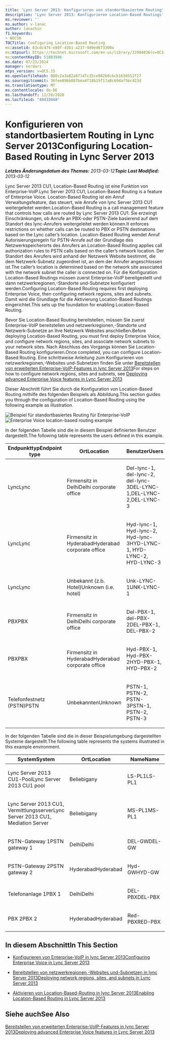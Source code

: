 ```yaml
---
title: 'Lync Server 2013: Konfigurieren von standortbasiertem Routing'
description: 'Lync Server 2013: Konfigurieren Location-Based Routings'
ms.reviewer: ''
ms.author: v-lanac
author: lanachin
f1.keywords:
- NOCSH
TOCTitle: Configuring Location-Based Routing
ms:assetid: 63cdc474-e80f-43b1-a237-9d9ed673300a
ms:mtpsurl: https://technet.microsoft.com/en-us/library/JJ994036(v=OCS.15)
ms:contentKeyID: 51803946
ms.date: 07/23/2014
manager: serdars
mtps_version: v=OCS.15
ms.openlocfilehash: 080c2a3a82a8714fc35ce882b0c6cb1630552f27
ms.sourcegitcommit: 36fee89bb887bea4f18b19f17a8c69daf5bc423d
ms.translationtype: MT
ms.contentlocale: de-DE
ms.lasthandoff: 11/26/2020
ms.locfileid: "49433048"
---
```

# <a name="configuring-location-based-routing-in-lync-server-2013"></a><span data-ttu-id="4d8ee-103">Konfigurieren von standortbasiertem Routing in Lync Server 2013</span><span class="sxs-lookup"><span data-stu-id="4d8ee-103">Configuring Location-Based Routing in Lync Server 2013</span></span>

<div data-xmlns="http://www.w3.org/1999/xhtml">

<div class="topic" data-xmlns="http://www.w3.org/1999/xhtml" data-msxsl="urn:schemas-microsoft-com:xslt" data-cs="https://msdn.microsoft.com/">

<div data-asp="https://msdn2.microsoft.com/asp">



</div>

<div id="mainSection">

<div id="mainBody"><span data-ttu-id="4d8ee-104">

<span> </span></span><span class="sxs-lookup"><span data-stu-id="4d8ee-104">

<span> </span></span></span>

<span data-ttu-id="4d8ee-105">_**Letztes Änderungsdatum des Themas:** 2013-03-12_</span><span class="sxs-lookup"><span data-stu-id="4d8ee-105">_**Topic Last Modified:** 2013-03-12_</span></span>

<span data-ttu-id="4d8ee-106">Lync Server 2013 CU1, Location-Based Routing ist eine Funktion von Enterprise-VoIP.</span><span class="sxs-lookup"><span data-stu-id="4d8ee-106">Lync Server 2013 CU1, Location-Based Routing is a feature of Enterprise Voice.</span></span> <span data-ttu-id="4d8ee-107">Location-Based Routing ist ein Anruf Verwaltungsfeature, das steuert, wie Anrufe von lync Server 2013 CU1 weitergeleitet werden.</span><span class="sxs-lookup"><span data-stu-id="4d8ee-107">Location-Based Routing is a call management feature that controls how calls are routed by Lync Server 2013 CU1.</span></span> <span data-ttu-id="4d8ee-108">Sie erzwingt Einschränkungen, ob Anrufe an PBX-oder PSTN-Ziele basierend auf dem Standort des lync-Anrufers weitergeleitet werden können.</span><span class="sxs-lookup"><span data-stu-id="4d8ee-108">It enforces restrictions on whether calls can be routed to PBX or PSTN destinations based on the Lync caller’s location.</span></span> <span data-ttu-id="4d8ee-109">Location-Based Routing wendet Anruf Autorisierungsregeln für PSTN-Anrufe auf der Grundlage des Netzwerkspeicherorts des Anrufers an.</span><span class="sxs-lookup"><span data-stu-id="4d8ee-109">Location-Based Routing applies call authorization rules to PSTN calls based on the caller’s network location.</span></span> <span data-ttu-id="4d8ee-110">Der Standort des Anrufers wird anhand der Netzwerk Website bestimmt, die dem Netzwerk-Subnetz zugeordnet ist, an dem der Anrufer angeschlossen ist.</span><span class="sxs-lookup"><span data-stu-id="4d8ee-110">The caller’s location is determined based on the network site associated with the network subnet the caller is connected on.</span></span> <span data-ttu-id="4d8ee-111">Für die Konfiguration Location-Based Routings müssen zuerst Enterprise-VoIP bereitgestellt und dann netzwerkregionen,-Standorte und-Subnetze konfiguriert werden.</span><span class="sxs-lookup"><span data-stu-id="4d8ee-111">Configuring Location-Based Routing requires first deploying Enterprise Voice, then configuring network regions, sites and subnets.</span></span> <span data-ttu-id="4d8ee-112">Damit wird die Grundlage für die Aktivierung Location-Based Routings eingerichtet.</span><span class="sxs-lookup"><span data-stu-id="4d8ee-112">This sets up the foundation for enabling Location-Based Routing.</span></span>

<span data-ttu-id="4d8ee-113">Bevor Sie Location-Based Routing bereitstellen, müssen Sie zuerst Enterprise-VoIP bereitstellen und netzwerkregionen,-Standorte und Netzwerk-Subnetze an Ihre Netzwerk Websites anschließen.</span><span class="sxs-lookup"><span data-stu-id="4d8ee-113">Before deploying Location-Based Routing, you must first deploy Enterprise Voice, and configure network regions, sites, and associate network subnets to your network sites.</span></span> <span data-ttu-id="4d8ee-114">Nach Abschluss des Vorgangs können Sie Location-Based Routing konfigurieren.</span><span class="sxs-lookup"><span data-stu-id="4d8ee-114">Once completed, you can configure Location-Based Routing.</span></span> <span data-ttu-id="4d8ee-115">Eine schrittweise Anleitung zum Konfigurieren von netzwerkregionen,-Websites und-Subnetzen finden Sie unter [Bereitstellen von erweiterten Enterprise-VoIP-Features in lync Server 2013](lync-server-2013-deploying-advanced-enterprise-voice-features.md)</span><span class="sxs-lookup"><span data-stu-id="4d8ee-115">For steps on how to configure network regions, sites and subnets, see [Deploying advanced Enterprise Voice features in Lync Server 2013](lync-server-2013-deploying-advanced-enterprise-voice-features.md)</span></span>

<span data-ttu-id="4d8ee-116">Dieser Abschnitt führt Sie durch die Konfiguration von Location-Based Routing mithilfe des folgenden Beispiels als Abbildung.</span><span class="sxs-lookup"><span data-stu-id="4d8ee-116">This section guides you through the configuration of Location-Based Routing using the following example as illustration.</span></span>

<span data-ttu-id="4d8ee-117">![Beispiel für standortbasiertes Routing für Enterprise-VoIP](images/JJ994036.b6ef5afc-36ac-406f-8ec2-a87532b20612(OCS.15).png "Beispiel für standortbasiertes Routing für Enterprise-VoIP")</span><span class="sxs-lookup"><span data-stu-id="4d8ee-117">![Enterprise Voice location-based routing example](images/JJ994036.b6ef5afc-36ac-406f-8ec2-a87532b20612(OCS.15).png "Enterprise Voice location-based routing example")</span></span>

  
<span data-ttu-id="4d8ee-118">In der folgenden Tabelle sind die in diesem Beispiel definierten Benutzer dargestellt.</span><span class="sxs-lookup"><span data-stu-id="4d8ee-118">The following table represents the users defined in this example.</span></span>


<table>
<colgroup>
<col style="width: 33%" />
<col style="width: 33%" />
<col style="width: 33%" />
</colgroup>
<thead>
<tr class="header">
<th><span data-ttu-id="4d8ee-119">Endpunkttyp</span><span class="sxs-lookup"><span data-stu-id="4d8ee-119">Endpoint type</span></span></th>
<th><span data-ttu-id="4d8ee-120">Ort</span><span class="sxs-lookup"><span data-stu-id="4d8ee-120">Location</span></span></th>
<th><span data-ttu-id="4d8ee-121">Benutzer</span><span class="sxs-lookup"><span data-stu-id="4d8ee-121">Users</span></span></th>
</tr>
</thead>
<tbody>
<tr class="odd">
<td><p><span data-ttu-id="4d8ee-122">Lync</span><span class="sxs-lookup"><span data-stu-id="4d8ee-122">Lync</span></span></p></td>
<td><p><span data-ttu-id="4d8ee-123">Firmensitz in Delhi</span><span class="sxs-lookup"><span data-stu-id="4d8ee-123">Delhi corporate office</span></span></p></td>
<td><p><span data-ttu-id="4d8ee-124">Del-lync-1, del-lync-2, del-lync-3</span><span class="sxs-lookup"><span data-stu-id="4d8ee-124">DEL-LYNC-1,DEL-LYNC-2,DEL-LYNC-3</span></span></p></td>
</tr>
<tr class="even">
<td><p><span data-ttu-id="4d8ee-125">Lync</span><span class="sxs-lookup"><span data-stu-id="4d8ee-125">Lync</span></span></p></td>
<td><p><span data-ttu-id="4d8ee-126">Firmensitz in Hyderabad</span><span class="sxs-lookup"><span data-stu-id="4d8ee-126">Hyderabad corporate office</span></span></p></td>
<td><p><span data-ttu-id="4d8ee-127">Hyd-lync-1, Hyd-lync-2, Hyd-lync-3</span><span class="sxs-lookup"><span data-stu-id="4d8ee-127">HYD-LYNC-1, HYD-LYNC-2, HYD-LYNC-3</span></span></p></td>
</tr>
<tr class="odd">
<td><p><span data-ttu-id="4d8ee-128">Lync</span><span class="sxs-lookup"><span data-stu-id="4d8ee-128">Lync</span></span></p></td>
<td><p><span data-ttu-id="4d8ee-129">Unbekannt (z.b. Hotel)</span><span class="sxs-lookup"><span data-stu-id="4d8ee-129">Unknown (i.e. hotel)</span></span></p></td>
<td><p><span data-ttu-id="4d8ee-130">Unk-LYNC-1</span><span class="sxs-lookup"><span data-stu-id="4d8ee-130">UNK-LYNC-1</span></span></p></td>
</tr>
<tr class="even">
<td><p><span data-ttu-id="4d8ee-131">PBX</span><span class="sxs-lookup"><span data-stu-id="4d8ee-131">PBX</span></span></p></td>
<td><p><span data-ttu-id="4d8ee-132">Firmensitz in Delhi</span><span class="sxs-lookup"><span data-stu-id="4d8ee-132">Delhi corporate office</span></span></p></td>
<td><p><span data-ttu-id="4d8ee-133">Del-PBX-1, del-PBX-2</span><span class="sxs-lookup"><span data-stu-id="4d8ee-133">DEL-PBX-1, DEL-PBX-2</span></span></p></td>
</tr>
<tr class="odd">
<td><p><span data-ttu-id="4d8ee-134">PBX</span><span class="sxs-lookup"><span data-stu-id="4d8ee-134">PBX</span></span></p></td>
<td><p><span data-ttu-id="4d8ee-135">Firmensitz in Hyderabad</span><span class="sxs-lookup"><span data-stu-id="4d8ee-135">Hyderabad corporate office</span></span></p></td>
<td><p><span data-ttu-id="4d8ee-136">Hyd-PBX-1, Hyd-PBX-2</span><span class="sxs-lookup"><span data-stu-id="4d8ee-136">HYD-PBX-1, HYD-PBX-2</span></span></p></td>
</tr>
<tr class="even">
<td><p><span data-ttu-id="4d8ee-137">Telefonfestnetz (PSTN)</span><span class="sxs-lookup"><span data-stu-id="4d8ee-137">PSTN</span></span></p></td>
<td><p><span data-ttu-id="4d8ee-138">Unbekannten</span><span class="sxs-lookup"><span data-stu-id="4d8ee-138">Unknown</span></span></p></td>
<td><p><span data-ttu-id="4d8ee-139">PSTN-1, PSTN-2, PSTN-3</span><span class="sxs-lookup"><span data-stu-id="4d8ee-139">PSTN-1, PSTN-2, PSTN-3</span></span></p></td>
</tr>
</tbody>
</table>

  

<span data-ttu-id="4d8ee-140">In der folgenden Tabelle sind die in dieser Beispielumgebung dargestellten Systeme dargestellt.</span><span class="sxs-lookup"><span data-stu-id="4d8ee-140">The following table represents the systems illustrated in this example environment.</span></span>


<table>
<colgroup>
<col style="width: 33%" />
<col style="width: 33%" />
<col style="width: 33%" />
</colgroup>
<thead>
<tr class="header">
<th><span data-ttu-id="4d8ee-141">System</span><span class="sxs-lookup"><span data-stu-id="4d8ee-141">System</span></span></th>
<th><span data-ttu-id="4d8ee-142">Ort</span><span class="sxs-lookup"><span data-stu-id="4d8ee-142">Location</span></span></th>
<th><span data-ttu-id="4d8ee-143">Name</span><span class="sxs-lookup"><span data-stu-id="4d8ee-143">Name</span></span></th>
</tr>
</thead>
<tbody>
<tr class="odd">
<td><p><span data-ttu-id="4d8ee-144">Lync Server 2013 CU1-Pool</span><span class="sxs-lookup"><span data-stu-id="4d8ee-144">Lync Server 2013 CU1 pool</span></span></p></td>
<td><p><span data-ttu-id="4d8ee-145">Beliebig</span><span class="sxs-lookup"><span data-stu-id="4d8ee-145">any</span></span></p></td>
<td><p><span data-ttu-id="4d8ee-146">LS-PL1</span><span class="sxs-lookup"><span data-stu-id="4d8ee-146">LS-PL1</span></span></p></td>
</tr>
<tr class="even">
<td><p><span data-ttu-id="4d8ee-147">Lync Server 2013 CU1, Vermittlungsserver</span><span class="sxs-lookup"><span data-stu-id="4d8ee-147">Lync Server 2013 CU1, Mediation Server</span></span></p></td>
<td><p><span data-ttu-id="4d8ee-148">Beliebig</span><span class="sxs-lookup"><span data-stu-id="4d8ee-148">any</span></span></p></td>
<td><p><span data-ttu-id="4d8ee-149">MS-PL1</span><span class="sxs-lookup"><span data-stu-id="4d8ee-149">MS-PL1</span></span></p></td>
</tr>
<tr class="odd">
<td><p><span data-ttu-id="4d8ee-150">PSTN-Gateway 1</span><span class="sxs-lookup"><span data-stu-id="4d8ee-150">PSTN gateway 1</span></span></p></td>
<td><p><span data-ttu-id="4d8ee-151">Delhi</span><span class="sxs-lookup"><span data-stu-id="4d8ee-151">Delhi</span></span></p></td>
<td><p><span data-ttu-id="4d8ee-152">DEL-GW</span><span class="sxs-lookup"><span data-stu-id="4d8ee-152">DEL-GW</span></span></p></td>
</tr>
<tr class="even">
<td><p><span data-ttu-id="4d8ee-153">PSTN-Gateway 2</span><span class="sxs-lookup"><span data-stu-id="4d8ee-153">PSTN gateway 2</span></span></p></td>
<td><p><span data-ttu-id="4d8ee-154">Hyderabad</span><span class="sxs-lookup"><span data-stu-id="4d8ee-154">Hyderabad</span></span></p></td>
<td><p><span data-ttu-id="4d8ee-155">Hyd-GW</span><span class="sxs-lookup"><span data-stu-id="4d8ee-155">HYD-GW</span></span></p></td>
</tr>
<tr class="odd">
<td><p><span data-ttu-id="4d8ee-156">Telefonanlage 1</span><span class="sxs-lookup"><span data-stu-id="4d8ee-156">PBX 1</span></span></p></td>
<td><p><span data-ttu-id="4d8ee-157">Delhi</span><span class="sxs-lookup"><span data-stu-id="4d8ee-157">Delhi</span></span></p></td>
<td><p><span data-ttu-id="4d8ee-158">DEL-PBX</span><span class="sxs-lookup"><span data-stu-id="4d8ee-158">DEL-PBX</span></span></p></td>
</tr>
<tr class="even">
<td><p><span data-ttu-id="4d8ee-159">PBX 2</span><span class="sxs-lookup"><span data-stu-id="4d8ee-159">PBX 2</span></span></p></td>
<td><p><span data-ttu-id="4d8ee-160">Hyderabad</span><span class="sxs-lookup"><span data-stu-id="4d8ee-160">Hyderabad</span></span></p></td>
<td><p><span data-ttu-id="4d8ee-161">Red-PBX</span><span class="sxs-lookup"><span data-stu-id="4d8ee-161">RED-PBX</span></span></p></td>
</tr>
</tbody>
</table>


<div>

## <a name="in-this-section"></a><span data-ttu-id="4d8ee-162">In diesem Abschnitt</span><span class="sxs-lookup"><span data-stu-id="4d8ee-162">In This Section</span></span>

  - [<span data-ttu-id="4d8ee-163">Konfigurieren von Enterprise-VoIP in lync Server 2013</span><span class="sxs-lookup"><span data-stu-id="4d8ee-163">Configuring Enterprise Voice in Lync Server 2013</span></span>](lync-server-2013-configuring-enterprise-voice.md)

  - [<span data-ttu-id="4d8ee-164">Bereitstellen von netzwerkregionen,-Websites und-Subnetzen in lync Server 2013</span><span class="sxs-lookup"><span data-stu-id="4d8ee-164">Deploying network regions, sites, and subnets in Lync Server 2013</span></span>](lync-server-2013-deploying-network-regions-sites-and-subnets.md)

  - [<span data-ttu-id="4d8ee-165">Aktivieren von Location-Based-Routing in lync Server 2013</span><span class="sxs-lookup"><span data-stu-id="4d8ee-165">Enabling Location-Based Routing in Lync Server 2013</span></span>](lync-server-2013-enabling-location-based-routing.md)

</div>

<div>

## <a name="see-also"></a><span data-ttu-id="4d8ee-166">Siehe auch</span><span class="sxs-lookup"><span data-stu-id="4d8ee-166">See Also</span></span>


[<span data-ttu-id="4d8ee-167">Bereitstellen von erweiterten Enterprise-VoIP-Features in lync Server 2013</span><span class="sxs-lookup"><span data-stu-id="4d8ee-167">Deploying advanced Enterprise Voice features in Lync Server 2013</span></span>](lync-server-2013-deploying-advanced-enterprise-voice-features.md)  
  

<span data-ttu-id="4d8ee-168"></div>

</div>

<span> </span>

</div>

</div>

</span><span class="sxs-lookup"><span data-stu-id="4d8ee-168"></div>

</div>

<span> </span>

</div>

</div>

</span></span></div>

